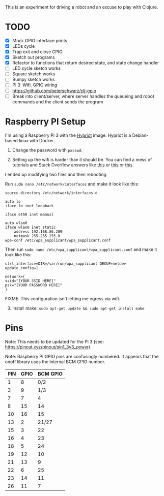 This is an experiment for driving a robot and an excuse to play with Clojure.


# TODO

- [x] Mock GPIO interface prints
- [x] LEDs cycle
- [x] Trap exit and close GPIO
- [x] Sketch out programs
- [x] Refactor to functions that return desired state, and state change handler
- [ ] LED cycle sketch works
- [ ] Square sketch works
- [ ] Bumpy sketch works
- [ ] PI 3: Wifi, GPIO wiring
- [ ] https://github.com/peterschwarz/clj-gpio
- [ ] Break into client/server, where server handles the queueing and robot
      commands and the client sends the program

# Raspberry PI Setup

I'm using a Raspberry PI 3 with the [Hypriot](http://blog.hypriot.com/) image. Hypriot
is a Debian-based linux with Docker.

1. Change the password with `passwd`.

2. Setting up the wifi is harder than it should be. You can find a mess of tutorials
and Stack Overflow answers like [this](https://www.raspberrypi.org/documentation/configuration/wireless/wireless-cli.md) or [this](http://raspberrypi.stackexchange.com/questions/37920/how-do-i-set-up-networking-wifi-static-ip)
or [this](http://raspberrypi.stackexchange.com/questions/5308/cant-get-an-ip-for-wlan0).

I ended up modifying two files and then rebooting.

Run `sudo nano /etc/network/interfaces` and make it look like this:

```
source-directory /etc/network/interfaces.d

auto lo
iface lo inet loopback

iface eth0 inet manual

auto wlan0
iface wlan0 inet static
    address 192.168.86.209
    netmask 255.255.255.0
wpa-conf /etc/wpa_supplicant/wpa_supplicant.conf
```

Then run `sudo nano /etc/wpa_supplicant/wpa_supplicant.conf` and make it look like this:

```
ctrl_interface=DIR=/var/run/wpa_supplicant GROUP=netdev
update_config=1

network={
ssid="[YOUR SSID HERE]"
psk="[YOUR PASSWORD HERE]"
}
```

FIXME: This configuration isn't letting me egress via wifi.

3. Install make: `sudo apt-get update && sudo apt-get install make`

# Pins

Note: This needs to be updated for the PI 3 (see: https://pinout.xyz/pinout/pin1_3v3_power)

Note: Raspberry PI GPIO pins are confusingly numbered. It appears that the onoff library uses the internal BCM
GPIO number.

PIN | GPIO | BCM GPIO
--- | ---- | --------
1   |  8   |   0/2
3   |  9   |   1/3
7   |  7   |   4
8   |  15  |   14
10  |  16  |   15
13  |  2   |   21/27
15  |  3   |   22
16  |  4   |   23
18  |  5   |   24
19  |  12  |   10
21  |  13  |   9
22  |  6   |   25
23  |  14  |   11
26  |  11  |   7
